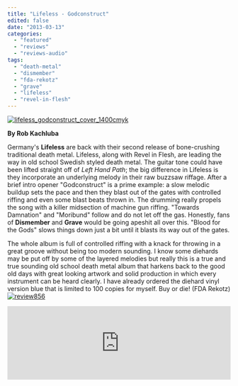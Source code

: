 ```yaml
---
title: "Lifeless - Godconstruct"
edited: false
date: "2013-03-13"
categories:
  - "featured"
  - "reviews"
  - "reviews-audio"
tags:
  - "death-metal"
  - "dismember"
  - "fda-rekotz"
  - "grave"
  - "lifeless"
  - "revel-in-flesh"
---
```


[![lifeless_godconstruct_cover_1400cmyk](http://www.hellbound.ca/wp-content/uploads/2013/03/lifeless_godconstruct_cover_1400cmyk.jpg)](http://www.hellbound.ca/wp-content/uploads/2013/03/lifeless_godconstruct_cover_1400cmyk.jpg)

**By Rob Kachluba**

Germany's **Lifeless** are back with their second release of bone-crushing traditional death metal. Lifeless, along with Revel in Flesh, are leading the way in old school Swedish styled death metal. The guitar tone could have been lifted straight off of _Left Hand Path_; the big difference in Lifeless is they incorporate an underlying melody in their raw buzzsaw riffage. After a brief intro opener "Godconstruct" is a prime example: a slow melodic buildup sets the pace and then they blast out of the gates with controlled riffing and even some blast beats thrown in. The drumming really propels the song with a killer midsection of machine gun riffing. "Towards Damnation" and "Moribund" follow and do not let off the gas. Honestly, fans of **Dismember** and **Grave** would be going apeshit all over this. "Blood for the Gods" slows things down just a bit until it blasts its way out of the gates.

The whole album is full of controlled riffing with a knack for throwing in a great groove without being too modern sounding. I know some diehards may be put off by some of the layered melodies but really this is a true and true sounding old school death metal album that harkens back to the good old days with great looking artwork and solid production in which every instrument can be heard clearly. I have already ordered the diehard vinyl version blue that is limited to 100 copies for myself. Buy or die! (FDA Rekotz) [![review856](http://www.hellbound.ca/wp-content/uploads/2009/06/review856.png)](http://www.hellbound.ca/wp-content/uploads/2009/06/review856.png)

<iframe width="100%" height="166" scrolling="no" frameborder="no" src="https://w.soundcloud.com/player/?url=http%3A%2F%2Fapi.soundcloud.com%2Ftracks%2F75142030"></iframe>

